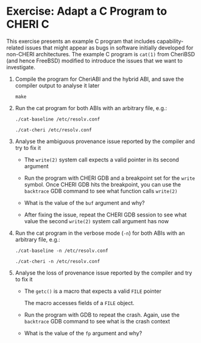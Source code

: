 # Exercise: Adapt a C Program to CHERI C

This exercise presents an example C program that includes capability-related
issues that might appear as bugs in software initially developed for non-CHERI
architectures. The example C program is `cat(1)` from CheriBSD (and hence
FreeBSD) modified to introduce the issues that we want to investigate.

1. Compile the program for CheriABI and the hybrid ABI, and save the compiler
   output to analyse it later

   ```
   make
   ```

3. Run the cat program for both ABIs with an arbitrary file, e.g.:

   ```
   ./cat-baseline /etc/resolv.conf
   ```

   ```
   ./cat-cheri /etc/resolv.conf
   ```

4. Analyse the ambiguous provenance issue reported by the compiler and
   try to fix it

   * The `write(2)` system call expects a valid pointer in its second argument

   * Run the program with CHERI GDB and a breakpoint set for the `write` symbol.
     Once CHERI GDB hits the breakpoint, you can use the `backtrace` GDB
     command to see what function calls `write(2)`

   * What is the value of the `buf` argument and why?

   * After fixing the issue, repeat the CHERI GDB session to see what value
     the second `write(2)` system call argument has now

5. Run the cat program in the verbose mode (`-n`) for both ABIs with
   an arbitrary file, e.g.:

   ```
   ./cat-baseline -n /etc/resolv.conf
   ```

   ```
   ./cat-cheri -n /etc/resolv.conf
   ```

6. Analyse the loss of provenance issue reported by the compiler and try to fix
   it

   * The `getc()` is a macro that expects a valid `FILE` pointer

     The macro accesses fields of a `FILE` object.

   * Run the program with GDB to repeat the crash. Again, use the `backtrace`
     GDB command to see what is the crash context

   * What is the value of the `fp` argument and why?
